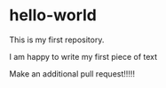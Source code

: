 # hello-world
This is my first repository. 

I am happy to write my first piece of text

Make an additional pull request!!!!!

